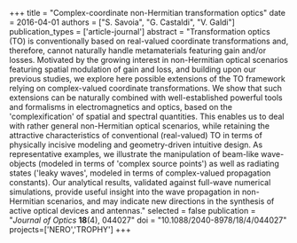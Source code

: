 +++
title = "Complex-coordinate non-Hermitian transformation optics"
date = 2016-04-01
authors = ["S. Savoia", "G. Castaldi", "V. Galdi"]
publication_types = ['article-journal']
abstract = "Transformation optics (TO) is conventionally based on real-valued coordinate transformations and, therefore, cannot naturally handle metamaterials featuring gain and/or losses. Motivated by the growing interest in non-Hermitian optical scenarios featuring spatial modulation of gain and loss, and building upon our previous studies, we explore here possible extensions of the TO framework relying on complex-valued coordinate transformations. We show that such extensions can be naturally combined with well-established powerful tools and formalisms in electromagnetics and optics, based on the 'complexification' of spatial and spectral quantities. This enables us to deal with rather general non-Hermitian optical scenarios, while retaining the attractive characteristics of conventional (real-valued) TO in terms of physically incisive modeling and geometry-driven intuitive design. As representative examples, we illustrate the manipulation of beam-like wave-objects (modeled in terms of 'complex source points') as well as radiating states ('leaky waves', modeled in terms of complex-valued propagation constants). Our analytical results, validated against full-wave numerical simulations, provide useful insight into the wave propagation in non-Hermitian scenarios, and may indicate new directions in the synthesis of active optical devices and antennas."
selected = false
publication = "*Journal of Optics* **18**(4), 044027"
doi = "10.1088/2040-8978/18/4/044027"
projects=['NERO','TROPHY']
+++
